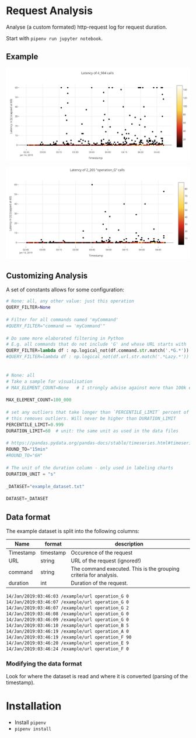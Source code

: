 # Request Analysis

Analyse (a custom formated) http-request log for request duration.

Start with `pipenv run jupyter notebook`.

## Example

![All requests](README.inc/all_requests.png)

![Just operation G](README.inc/operation_g_requests.png)

## Customizing Analysis

A set of constants allows for some configuration:

```python
# None: all, any other value: just this operation
QUERY_FILTER=None

# Filter for all commands named 'myCommand'
#QUERY_FILTER="command == 'myCommand'"

# Do some more elaborated filtering in Python
# E.g. all commands that do not include 'G' and whose URL starts with ''/example'
QUERY_FILTER=lambda df : np.logical_not(df.command.str.match('.*G.*')) & df.url.str.match(r'^/example')
#QUERY_FILTER=lambda df : np.logical_not(df.url.str.match('.*Lazy.*'))


# None: all
# Take a sample for visualisation
# MAX_ELEMENT_COUNT=None   # I strongly advise against more than 100k elements (performance)

MAX_ELEMENT_COUNT=100_000

# set any outliers that take longer than `PERCENTILE_LIMIT` percent of the calls to this ceiling
# this removes outliers. Will never be higher than DURATION_LIMIT
PERCENTILE_LIMIT=0.999
DURATION_LIMIT=60  # unit: the same unit as used in the data files

# https://pandas.pydata.org/pandas-docs/stable/timeseries.html#timeseries-offset-aliases
ROUND_TO="15min"
#ROUND_TO="6H"

# The unit of the duration column - only used in labeling charts
DURATION_UNIT = "s"

_DATASET="example_dataset.txt"

DATASET=_DATASET
```

## Data format

The example dataset is split into the following columns:

| Name | format | description |
|---|---|---|
| Timestamp  | timestamp  | Occurence of the request  |
| URL  | string | URL of the request (ignored!)  |
| command  | string  | The command executed. This is the grouping criteria for analysis.  |
| duration  | int  | Duration  of the request.  |

```csv
14/Jan/2019:03:46:03 /example/url operation_G 0
14/Jan/2019:03:46:07 /example/url operation_G 0
14/Jan/2019:03:46:07 /example/url operation_G 2
14/Jan/2019:03:46:08 /example/url operation_G 0
14/Jan/2019:03:46:09 /example/url operation_G 0
14/Jan/2019:03:46:10 /example/url operation_B 5
14/Jan/2019:03:46:19 /example/url operation_A 0
14/Jan/2019:03:46:19 /example/url operation_F 90
14/Jan/2019:03:46:20 /example/url operation_E 9
14/Jan/2019:03:46:24 /example/url operation_F 0
```

### Modifying the data format

Look for where the dataset is read and where it is converted (parsing of the timestamp).

# Installation

* Install `pipenv`
* `pipenv install`


